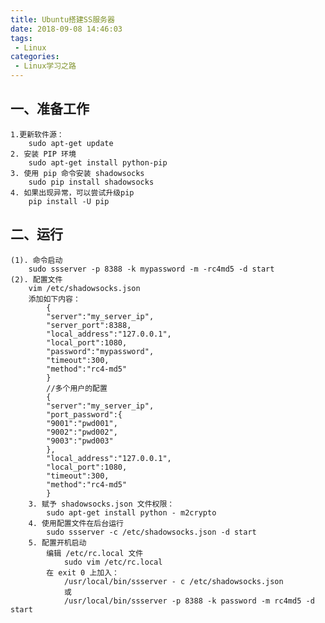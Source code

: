 ```yaml
---
title: Ubuntu搭建SS服务器
date: 2018-09-08 14:46:03
tags:
 - Linux
categories: 
 - Linux学习之路
---
```

## 一、准备工作

    1.更新软件源：
        sudo apt-get update
    2. 安装 PIP 环境
        sudo apt-get install python-pip
    3. 使用 pip 命令安装 shadowsocks
        sudo pip install shadowsocks
    4. 如果出现异常，可以尝试升级pip
        pip install -U pip

## 二、运行

    (1). 命令启动
        sudo ssserver -p 8388 -k mypassword -m -rc4md5 -d start
    (2). 配置文件
        vim /etc/shadowsocks.json
        添加如下内容：
            {
            "server":"my_server_ip",
            "server_port":8388,
            "local_address":"127.0.0.1",
            "local_port":1080,
            "password":"mypassword",
            "timeout":300,
            "method":"rc4-md5"
            }
            //多个用户的配置
            {
            "server":"my_server_ip",
            "port_password":{
            "9001":"pwd001",
            "9002":"pwd002",
            "9003":"pwd003"
            },
            "local_address":"127.0.0.1",
            "local_port":1080,
            "timeout":300,
            "method":"rc4-md5"
            }
        3. 赋予 shadowsocks.json 文件权限：
            sudo apt-get install python - m2crypto
        4. 使用配置文件在后台运行
            sudo ssserver -c /etc/shadowsocks.json -d start
        5. 配置开机启动
            编辑 /etc/rc.local 文件
                sudo vim /etc/rc.local
            在 exit 0 上加入：
                /usr/local/bin/ssserver - c /etc/shadowsocks.json
                或
                /usr/local/bin/ssserver -p 8388 -k password -m rc4md5 -d start
